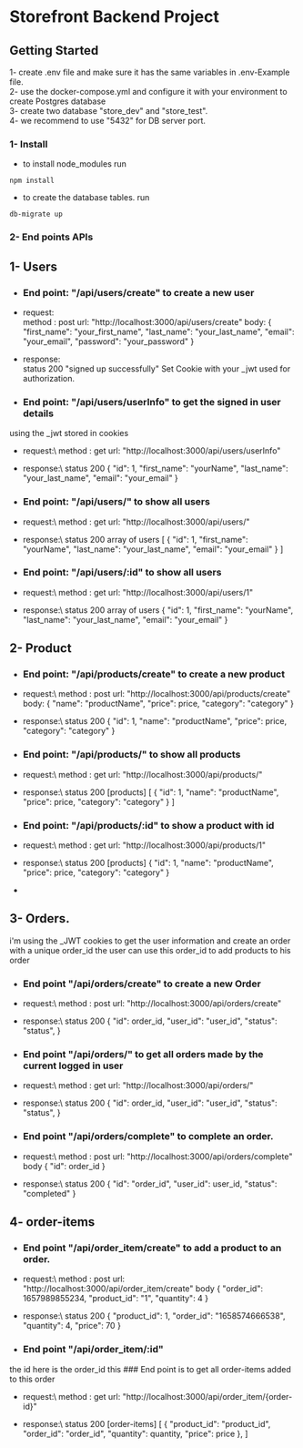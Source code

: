 # Storefront Backend Project

## Getting Started
1- create .env file and make sure it has the same variables in .env-Example file.\
2- use the docker-compose.yml and configure it with your environment to create Postgres database\
3- create two database "store_dev" and "store_test".\
4- we recommend to use "5432" for DB server port.

### 1- Install 
- to install node_modules
run
```
npm install
```

-  to create the database tables.
run 
```
db-migrate up
```


### 2- End points APIs
## 1- Users
- ### End point: "/api/users/create"  to create a new user 

- request:\
method : post
url: "http://localhost:3000/api/users/create"
body:
{
    "first_name": "your_first_name",
    "last_name": "your_last_name",
    "email": "your_email",
    "password": "your_password"
}
- response:\
status 200 "signed up successfully"
Set Cookie with your _jwt used for authorization. 

- ### End point: "/api/users/userInfo"  to get the signed in user details
using the _jwt stored in cookies

- request:\ 
method : get
url: "http://localhost:3000/api/users/userInfo"

- response:\ 
status 200 
{
    "id": 1,
    "first_name": "yourName",
    "last_name": "your_last_name",
    "email": "your_email"
}

- ### End point: "/api/users/"  to show all users

- request:\ 
method : get
url: "http://localhost:3000/api/users/"

- response:\ 
status 200 array of users
[
    {
        "id": 1,
        "first_name": "yourName",
        "last_name": "your_last_name",
        "email": "your_email"
    }
]


- ### End point: "/api/users/:id"  to show all users

- request:\ 
method : get
url: "http://localhost:3000/api/users/1"

- response:\ 
status 200 array of users
{
    "id": 1,
    "first_name": "yourName",
    "last_name": "your_last_name",
    "email": "your_email"
}








## 2- Product
- ### End point: "/api/products/create"  to create a new product 

- request:\ 
method : post
url: "http://localhost:3000/api/products/create"
body:
{
    "name": "productName",
    "price": price,
    "category": "category"
}
- response:\ 
status 200 
{
    "id": 1,
    "name": "productName",
    "price": price,
    "category": "category"
}


- ### End point: "/api/products/"  to show all products

- request:\ 
method : get
url: "http://localhost:3000/api/products/"

- response:\ 
status 200 [products]
[
    {
        "id": 1,
        "name": "productName",
        "price": price,
        "category": "category"
    }
]

- ### End point: "/api/products/:id"  to show a product with id

- request:\ 
method : get
url: "http://localhost:3000/api/products/1"

- response:\ 
status 200 [products]
{
    "id": 1,
    "name": "productName",
    "price": price,
    "category": "category"
}

-


## 3- Orders.
i'm using the _JWT cookies to get the user information and create an order with a unique order_id
the user can use this order_id to add products to his order

- ### End point "/api/orders/create" to create a new Order
- request:\ 
method : post
url: "http://localhost:3000/api/orders/create"

- response:\ 
status 200 
{
    "id": order_id,
    "user_id": "user_id",
    "status": "status",
}

- ### End point "/api/orders/" to get all orders made by the current logged in user
- request:\ 
method : get
url: "http://localhost:3000/api/orders/"

- response:\ 
status 200 
{
    "id": order_id,
    "user_id": "user_id",
    "status": "status",
}


- ### End point "/api/orders/complete" to complete an order.
- request:\ 
method : post
url: "http://localhost:3000/api/orders/complete"
body
{
    "id": order_id
}
- response:\ 
status 200 
{
    "id": "order_id",
    "user_id": user_id,
    "status": "completed"
}


## 4- order-items

- ### End point "/api/order_item/create" to add a product to an order.
- request:\ 
method : post
url: "http://localhost:3000/api/order_item/create"
body
{
    "order_id": 1657989855234,
    "product_id": "1",
    "quantity": 4
}

- response:\ 
status 200 
{
    "product_id": 1,
    "order_id": "1658574666538",
    "quantity": 4,
    "price": 70
}

- ### End point "/api/order_item/:id" 
the id here is the order_id
this ### End point is to get all order-items added to this order
- request:\ 
method : get
url: "http://localhost:3000/api/order_item/{order-id}"

- response:\ 
status 200 [order-items]
[
    {
        "product_id": "product_id",
        "order_id": "order_id",
        "quantity": quantity,
        "price": price
    },
]
